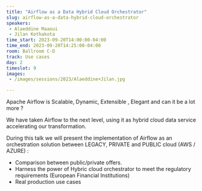 ```yaml
---
title: "Airflow as a Data Hybrid Cloud Orchestrator"
slug: airflow-as-a-data-hybrid-cloud-orchestrator
speakers:
 - Alaeddine Maaoui
 - Jilan Kothakota
time_start: 2023-09-20T14:00:00-04:00
time_end: 2023-09-20T14:25:00-04:00
room: Ballroom C-D
track: Use cases
day: 2
timeslot: 9
images:
 - /images/sessions/2023/Alaeddine+Jilan.jpg

---
```


Apache Airflow is Scalable, Dynamic, Extensible , Elegant and can it be a lot more ?
 
We have taken Airflow to the next level, using it as hybrid cloud data service accelerating our transformation.
 
During this talk we will present the implementation of Airflow as an orchestration solution between LEGACY, PRIVATE and PUBLIC cloud (AWS / AZURE) :
  - Comparison between public/private offers.
  - Harness the power of Hybric cloud orchestrator to meet the regulatory requirements (European Financial Institutions)
  - Real production use cases